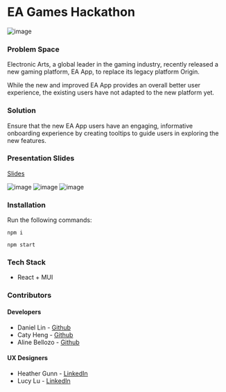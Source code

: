 # EA Games Hackathon
![image](https://user-images.githubusercontent.com/107284019/208860585-5cafd305-0d10-4401-ab5b-80bbcb0b87cd.gif)

### Problem Space
Electronic Arts, a global leader in the gaming industry, recently released a new gaming platform, EA App, to replace its legacy platform Origin.

While the new and improved EA App provides an overall better user experience, the existing users have not adapted to the new platform yet.

### Solution

Ensure that the new EA App users have an engaging, informative onboarding experience by creating tooltips to guide users in exploring the new features.


### Presentation Slides

[Slides](https://www.figma.com/proto/NNTgKEZJtlnDDq9pmTyVg9/IP-Project-Team-4?node-id=53%3A120&scaling=scale-down)

![image](https://user-images.githubusercontent.com/107284019/208864265-ec8db755-445c-4f37-80e8-3744c45dafb0.png)
![image](https://user-images.githubusercontent.com/107284019/208864748-8aaac4d3-f931-496c-ad18-929acd986bf6.png)
![image](https://user-images.githubusercontent.com/107284019/208864893-d40e0e7f-d532-4c22-bc91-323047d70dfc.png)

### Installation

Run the following commands:

```console
npm i

npm start
```

### Tech Stack

- React + MUI

### Contributors
#### Developers
- Daniel Lin - [Github](https://github.com/danlin0226)
- Caty Heng - [Github](https://github.com/Caty115)
- Aline Bellozo - [Github](https://github.com/alinebellozo)
#### UX Designers
- Heather Gunn - [LinkedIn](https://www.linkedin.com/in/hgunn-bc/)
- Lucy Lu - [LinkedIn](https://www.linkedin.com/in/lucy-you-lu/)
